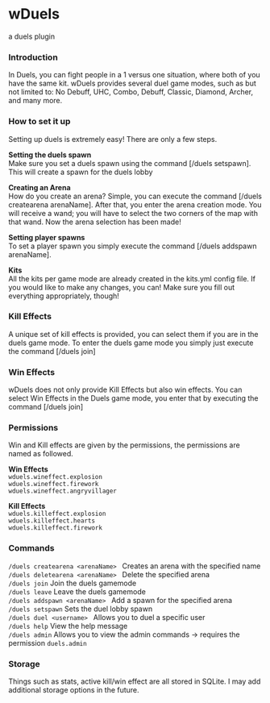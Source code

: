 # wDuels
a duels plugin

### **Introduction**
In Duels, you can fight people in a 1 versus one situation, 
where both of you have the same kit. wDuels provides several duel game modes, 
such as but not limited to: No Debuff, UHC, Combo, Debuff, Classic, Diamond, Archer, and many more.

### **How to set it up**
Setting up duels is extremely easy! There are only a few steps.

**Setting the duels spawn**\
Make sure you set a duels spawn using the command [/duels setspawn].
This will create a spawn for the duels lobby

**Creating an Arena**\
How do you create an arena? Simple, you can execute the command
[/duels createarena arenaName]. After that, you enter the arena creation mode. 
You will receive a wand; 
you will have to select the two corners of the map with that wand. 
Now the arena selection has been made!

**Setting player spawns**\
To set a player spawn you simply execute the command [/duels addspawn arenaName].

**Kits**\
All the kits per game mode are already created in the kits.yml config file. 
If you would like to make any changes, you can! Make sure you fill out everything appropriately,
though!



### **Kill Effects**
A unique set of kill effects is provided, you can select them if you are in the duels game mode.
To enter the duels game mode you simply just execute the command [/duels join]

### **Win Effects**
wDuels does not only provide Kill Effects but also win effects. 
You can select Win Effects in the Duels game mode, 
you enter that by executing the command [/duels join]

### **Permissions**
Win and Kill effects are given by the permissions, the permissions are named as followed.

**Win Effects**\
`wduels.wineffect.explosion`\
`wduels.wineffect.firework`\
`wduels.wineffect.angryvillager`


**Kill Effects**\
`wduels.killeffect.explosion`\
`wduels.killeffect.hearts`\
`wduels.killeffect.firework`


### **Commands**
`/duels createarena <arenaName> ` Creates an arena with the specified name\
`/duels deletearena <arenaName> ` Delete the specified arena\
`/duels join` Join the duels gamemode\
`/duels leave` Leave the duels gamemode\
`/duels addspawn <arenaName> ` Add a spawn for the specified arena\
`/duels setspawn` Sets the duel lobby spawn\
`/duels duel <username> ` Allows you to duel a specific user\
`/duels help` View the help message\
`/duels admin` Allows you to view the admin commands -> requires the permission `duels.admin`


### **Storage**
Things such as stats, active kill/win effect are all stored in SQLite.
I may add additional storage options in the future.
